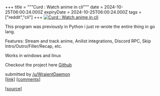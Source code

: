 +++
title = """Curd : Watch anime in cli"""
date = 2024-10-25T06:00:24.000Z
expiryDate = 2024-10-25T06:00:24.000Z
tags = ["reddit","cli"]
+++
[![Curd : Watch anime in cli ](https://external-preview.redd.it/OWRjeG4zNm1ldXdkMZsTFLFohKjr1xIM04MRcwGDoAlAx6PGKauYBfnzTzWI.png?width=640&crop=smart&auto=webp&s=ac84851415163a213748d17f245f95eb7c3b297d "Curd : Watch anime in cli ")](https://www.reddit.com/r/commandline/comments/1gbnhsq/curd_watch_anime_in_cli/)

This program was previously in Python i just re-wrote the entire thing in go lang.

Features: Stream and track anime, Anilist integrations, Discord RPC, Skip Intro/Outro/Filler/Recap, etc.

Works in windows and linux

Checkout the project here [Github](https://github.com/wraient/curd)

submitted by [/u/WraientDaemon](https://www.reddit.com/user/WraientDaemon)  
[\[link\]](https://v.redd.it/l2qobwdmeuwd1) [\[comments\]](https://www.reddit.com/r/commandline/comments/1gbnhsq/curd_watch_anime_in_cli/)

[[source]](https://www.reddit.com/r/commandline/comments/1gbnhsq/curd_watch_anime_in_cli/)
